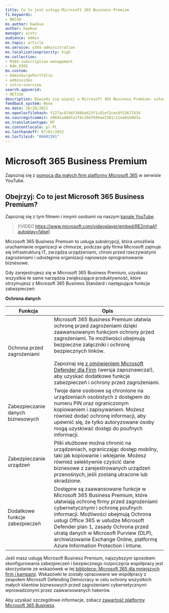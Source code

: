 ```yaml
---
title: Co to jest usługa Microsoft 365 Business Premium
f1.keywords:
- NOCSH
ms.author: kwekua
author: kwekua
manager: scotv
audience: Admin
ms.topic: article
ms.service: o365-administration
ms.localizationpriority: high
ms.collection:
- M365-subscription-management
- Adm_O365
ms.custom:
- AdminSurgePortfolio
- adminvideo
- intro-overview
search.appverid:
- MET150
description: Dowiedz się więcej o Microsoft 365 Business Premium— usłudze subskrypcji, która zajmuje się częścią IT.
feedback_system: None
ms.date: 10/20/2021
ms.openlocfilehash: f127ac87d4f3886a623f1c81ef2cec6f53677434
ms.sourcegitcommit: e9692a40dfe1f8c2047699ae3301c114a01b0d3a
ms.translationtype: MT
ms.contentlocale: pl-PL
ms.lasthandoff: 07/01/2022
ms.locfileid: "66601591"
---
```

# <a name="microsoft-365-business-premium"></a>Microsoft 365 Business Premium

Zapoznaj się z [pomocą dla małych firm platformy Microsoft 365](https://go.microsoft.com/fwlink/?linkid=2197659) w serwisie YouTube.

## <a name="watch-what-is-microsoft-365-business-premium"></a>Obejrzyj: Co to jest Microsoft 365 Business Premium?

Zapoznaj się z tym filmem i innymi osobami na naszym [kanale YouTube](https://go.microsoft.com/fwlink/?linkid=2198029).

> [!VIDEO https://www.microsoft.com/videoplayer/embed/RE2mhaA?autoplay=false]

Microsoft 365 Business Premium to usługa subskrypcji, która umożliwia uruchamianie organizacji w chmurze, podczas gdy firma Microsoft zajmuje się infrastrukturą IT, zarządza urządzeniami, chroni przed rzeczywistymi zagrożeniami i udostępnia organizacji najnowsze oprogramowanie biznesowe.

Gdy zarejestrujesz się w Microsoft 365 Business Premium, uzyskasz wszystkie te same narzędzia zwiększające produktywność, które otrzymujesz z Microsoft 365 Business Standard i następujące funkcje zabezpieczeń:

**Ochrona danych**


|Funkcja|Opis|
| --- | --- |
| Ochrona przed zagrożeniami | Microsoft 365 Business Premium ułatwia ochronę przed zagrożeniami dzięki zaawansowanym funkcjom ochrony przed zagrożeniami. Te możliwości obejmują bezpieczne załączniki i ochronę bezpiecznych linków. <br/><br/>Zapoznaj się [z omówieniem Microsoft Defender dla Firm](../../security/defender-business/mdb-overview.md) (wersja zapoznawcza!), aby uzyskać dodatkowe funkcje zabezpieczeń i ochrony przed zagrożeniami. |
| Zabezpieczanie danych biznesowych | Twoje dane osobowe są chronione na urządzeniach osobistych z dostępem do numeru PIN oraz ograniczonym kopiowaniem i zapisywaniem. Możesz również dodać ochronę informacji, aby upewnić się, że tylko autoryzowane osoby mogą uzyskiwać dostęp do poufnych informacji. |
| Zabezpieczanie urządzeń | Pliki służbowe można chronić na urządzeniach, ograniczając dostęp mobilny, taki jak kopiowanie i wklejanie. Możesz również selektywnie czyścić dane biznesowe z zarejestrowanych urządzeń przenośnych, jeśli zostaną utracone lub skradzione. |
| Dodatkowe funkcje zabezpieczeń | Dostępne są zaawansowane funkcje w Microsoft 365 Business Premium, które ułatwiają ochronę firmy przed zagrożeniami cybernetycznymi i ochronę poufnych informacji. Możliwości obejmują Ochrona usługi Office 365 w usłudze Microsoft Defender plan 1, zasady Ochrona przed utratą danych w Microsoft Purview (DLP), archiwizowanie Exchange Online, platformę Azure Information Protection i Intune. |

Jeśli masz usługę Microsoft Business Premium, najszybszym sposobem skonfigurowania zabezpieczeń i bezpiecznego rozpoczęcia współpracy jest skorzystanie ze wskazówek w tej [bibliotece: Microsoft 365 dla mniejszych firm i kampanii](../../business-premium/index.md). Wskazówki te zostały opracowane we współpracy z zespołem Microsoft Defending Democracy w celu ochrony wszystkich małych klientów biznesowych przed zagrożeniami cybernetycznymi wprowadzonymi przez zaawansowanych hakerów. 

Aby uzyskać szczegółowe informacje, zobacz [zawartość platformy Microsoft 365 Business](../../admin/index.yml).
